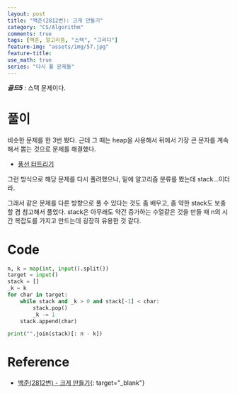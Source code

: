 ```yaml
---
layout: post
title: "백준(2812번): 크게 만들기"
category: "CS/Algorithm"
comments: true
tags: [백준, 알고리즘, "스택", "그리디"]
feature-img: "assets/img/57.jpg"
feature-title:
use_math: true
series: "다시 풀 문제들"
---
```


**_골드5_** : 스택 문제이다.

# 풀이

비슷한 문제를 한 3번 봤다. 근데 그 때는 heap을 사용해서 뒤에서 가장 큰 문자를 계속해서 뽑는 것으로 문제를 해결했다.

* [풍선 터트리기](https://programmers.co.kr/learn/courses/30/lessons/68646)

그런 방식으로 해당 문제를 다시 풀려했으나, 밑에 알고리즘 분류를 봤는데 stack...이더라.

그래서 같은 문제를 다른 방향으로 풀 수 있다는 것도 좀 배우고, 좀 약한 stack도 보충할 겸 참고해서 풀었다. stack은 아무래도 약간 증가하는 수열같은 것을 만들 때 n의 시간 복잡도를 가지고 만드는데 굉장히 유용한 것 같다.

# Code

```python
n, k = map(int, input().split())
target = input()
stack = []
_k = k
for char in target:
    while stack and _k > 0 and stack[-1] < char:
        stack.pop()
        _k -= 1
    stack.append(char)

print("".join(stack)[: n - k])

```


# Reference

* [백준(2812번) - 크게 만들기](https://www.acmicpc.net/problem/2812){: target="\_blank"}
